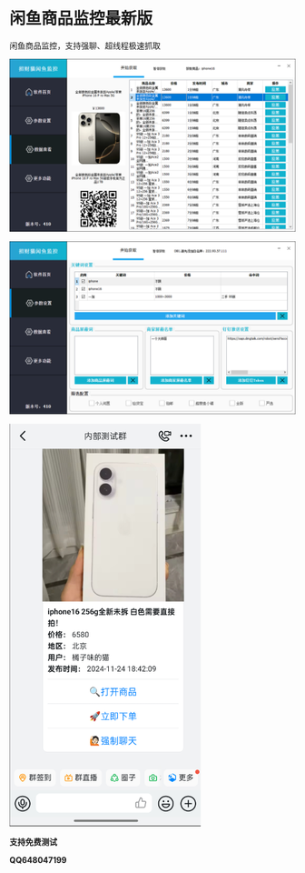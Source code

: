 # 闲鱼商品监控最新版
闲鱼商品监控，支持强聊、超线程极速抓取

![2](./2.png)

![1](./1.png)

![3](./3.png)

**支持免费测试**

**QQ648047199**

